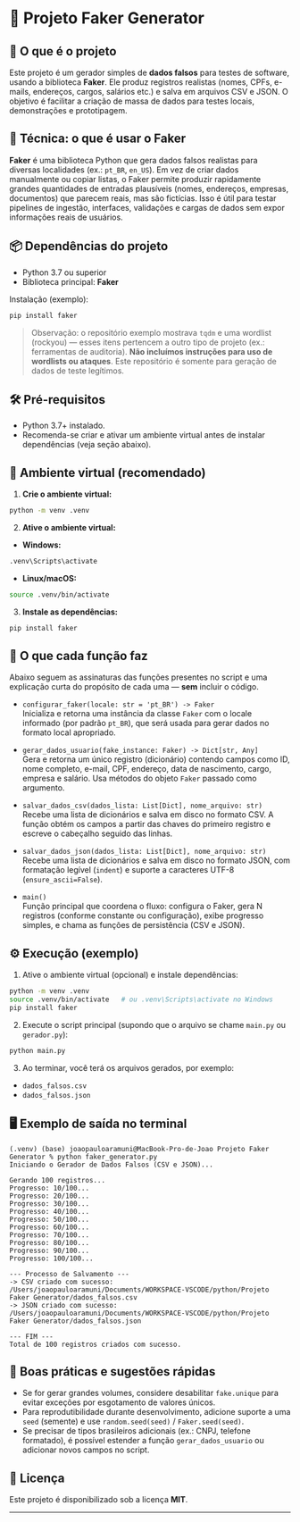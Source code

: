 # 🧪 Projeto Faker Generator

## 🚀 O que é o projeto
Este projeto é um gerador simples de **dados falsos** para testes de software, usando a biblioteca **Faker**. Ele produz registros realistas (nomes, CPFs, e-mails, endereços, cargos, salários etc.) e salva em arquivos CSV e JSON. O objetivo é facilitar a criação de massa de dados para testes locais, demonstrações e prototipagem.

## 🧠 Técnica: o que é usar o Faker
**Faker** é uma biblioteca Python que gera dados falsos realistas para diversas localidades (ex.: `pt_BR`, `en_US`). Em vez de criar dados manualmente ou copiar listas, o Faker permite produzir rapidamente grandes quantidades de entradas plausíveis (nomes, endereços, empresas, documentos) que parecem reais, mas são fictícias. Isso é útil para testar pipelines de ingestão, interfaces, validações e cargas de dados sem expor informações reais de usuários.

## 📦 Dependências do projeto
- Python 3.7 ou superior
- Biblioteca principal: **Faker**

Instalação (exemplo):
```bash
pip install faker
```

> Observação: o repositório exemplo mostrava `tqdm` e uma wordlist (rockyou) — esses itens pertencem a outro tipo de projeto (ex.: ferramentas de auditoria). **Não incluímos instruções para uso de wordlists ou ataques**. Este repositório é somente para geração de dados de teste legítimos.

## 🛠️ Pré-requisitos
- Python 3.7+ instalado.
- Recomenda-se criar e ativar um ambiente virtual antes de instalar dependências (veja seção abaixo).

## 🐍 Ambiente virtual (recomendado)
1. **Crie o ambiente virtual:**
```bash
python -m venv .venv
```

2. **Ative o ambiente virtual:**

- **Windows:**
```bash
.venv\Scripts\activate
```

- **Linux/macOS:**
```bash
source .venv/bin/activate
```

3. **Instale as dependências:**
```bash
pip install faker
```

## 🔎 O que cada função faz
Abaixo seguem as assinaturas das funções presentes no script e uma explicação curta do propósito de cada uma — **sem** incluir o código.

- `configurar_faker(locale: str = 'pt_BR') -> Faker`  
  Inicializa e retorna uma instância da classe `Faker` com o locale informado (por padrão `pt_BR`), que será usada para gerar dados no formato local apropriado.

- `gerar_dados_usuario(fake_instance: Faker) -> Dict[str, Any]`  
  Gera e retorna um único registro (dicionário) contendo campos como ID, nome completo, e-mail, CPF, endereço, data de nascimento, cargo, empresa e salário. Usa métodos do objeto `Faker` passado como argumento.

- `salvar_dados_csv(dados_lista: List[Dict], nome_arquivo: str)`  
  Recebe uma lista de dicionários e salva em disco no formato CSV. A função obtém os campos a partir das chaves do primeiro registro e escreve o cabeçalho seguido das linhas.

- `salvar_dados_json(dados_lista: List[Dict], nome_arquivo: str)`  
  Recebe uma lista de dicionários e salva em disco no formato JSON, com formatação legível (`indent`) e suporte a caracteres UTF-8 (`ensure_ascii=False`).

- `main()`  
  Função principal que coordena o fluxo: configura o Faker, gera N registros (conforme constante ou configuração), exibe progresso simples, e chama as funções de persistência (CSV e JSON).

## ⚙️ Execução (exemplo)
1. Ative o ambiente virtual (opcional) e instale dependências:
```bash
python -m venv .venv
source .venv/bin/activate   # ou .venv\Scripts\activate no Windows
pip install faker
```

2. Execute o script principal (supondo que o arquivo se chame `main.py` ou `gerador.py`):
```bash
python main.py
```

3. Ao terminar, você terá os arquivos gerados, por exemplo:
- `dados_falsos.csv`
- `dados_falsos.json`

## 🖥️ Exemplo de saída no terminal
```
(.venv) (base) joaopauloaramuni@MacBook-Pro-de-Joao Projeto Faker Generator % python faker_generator.py 
Iniciando o Gerador de Dados Falsos (CSV e JSON)...

Gerando 100 registros...
Progresso: 10/100...
Progresso: 20/100...
Progresso: 30/100...
Progresso: 40/100...
Progresso: 50/100...
Progresso: 60/100...
Progresso: 70/100...
Progresso: 80/100...
Progresso: 90/100...
Progresso: 100/100...

--- Processo de Salvamento ---
-> CSV criado com sucesso: /Users/joaopauloaramuni/Documents/WORKSPACE-VSCODE/python/Projeto Faker Generator/dados_falsos.csv
-> JSON criado com sucesso: /Users/joaopauloaramuni/Documents/WORKSPACE-VSCODE/python/Projeto Faker Generator/dados_falsos.json

--- FIM ---
Total de 100 registros criados com sucesso.
```

## 📝 Boas práticas e sugestões rápidas
- Se for gerar grandes volumes, considere desabilitar `fake.unique` para evitar exceções por esgotamento de valores únicos.  
- Para reprodutibilidade durante desenvolvimento, adicione suporte a uma `seed` (semente) e use `random.seed(seed)` / `Faker.seed(seed)`.  
- Se precisar de tipos brasileiros adicionais (ex.: CNPJ, telefone formatado), é possível estender a função `gerar_dados_usuario` ou adicionar novos campos no script.

## 🧾 Licença
Este projeto é disponibilizado sob a licença **MIT**.

---
